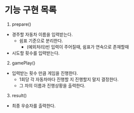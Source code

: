 기능 구현 목록
=========

1. prepare()
 - 경주할 자동차 이름을 입력받는다.
   - 쉼표 기준으로 분리한다.
     - (예외처리)빈 입력이 주어질때, 쉼표가 연속으로 존재할때
 - 시도할 횟수를 입력받는다.
 
2. gamePlay()
 - 입력받는 횟수 만큼 게임을 진행한다. 
   - 1회당 각 자동차마다 진행할 지 진행할지 말지 결정한다.
   - 그 차의 이름과 진행상황을 출력한다.
3. result()
 - 최종 우승자를 출력한다.